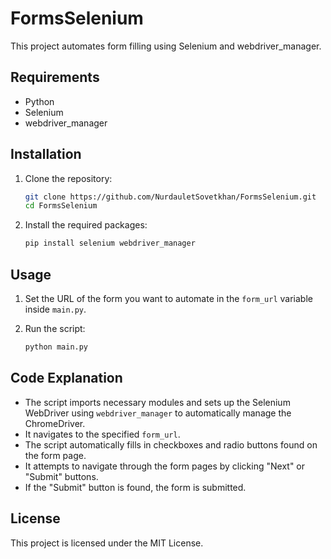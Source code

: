 # FormsSelenium

This project automates form filling using Selenium and webdriver_manager.

## Requirements

- Python
- Selenium
- webdriver_manager

## Installation

1. Clone the repository:
    ```sh
    git clone https://github.com/NurdauletSovetkhan/FormsSelenium.git
    cd FormsSelenium
    ```

2. Install the required packages:
    ```sh
    pip install selenium webdriver_manager
    ```

## Usage

1. Set the URL of the form you want to automate in the `form_url` variable inside `main.py`.

2. Run the script:
    ```sh
    python main.py
    ```

## Code Explanation

- The script imports necessary modules and sets up the Selenium WebDriver using `webdriver_manager` to automatically manage the ChromeDriver.
- It navigates to the specified `form_url`.
- The script automatically fills in checkboxes and radio buttons found on the form page.
- It attempts to navigate through the form pages by clicking "Next" or "Submit" buttons.
- If the "Submit" button is found, the form is submitted.

## License

This project is licensed under the MIT License.
